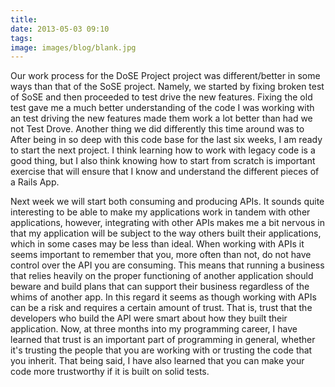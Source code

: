 ```yaml
---
title:
date: 2013-05-03 09:10
tags:
image: images/blog/blank.jpg
---
```


Our work process for the DoSE Project project was different/better in some ways than that of the SoSE project.  Namely, we started by fixing broken test of SoSE and then proceeded to test drive the new features.  Fixing the old test gave me a much better understanding of the code I was working with an test driving the new features made them work a lot better than had we not Test Drove.  Another thing we did differently this time around was to After being in so deep with this code base for the last six weeks, I am ready to start the next project.  I think learning how to work with legacy code is a good thing, but I also think knowing how to start from scratch is important exercise that will ensure that I know and understand the different pieces of a Rails App.

Next week we will start both consuming and producing APIs.  It sounds quite interesting to be able to make my applications work in tandem with other applications, however, integrating with other APIs makes me a bit nervous in that my application will be subject to the way others built their applications, which in some cases may be less than ideal.  When working with APIs it seems important to remember that you, more often than not, do not have control over the API you are consuming. This means that running a business that relies heavily on the proper functioning of another application should beware and build plans that can support their business regardless of the whims of another app.  In this regard it seems as though working with APIs can be a risk and requires a certain amount of trust.  That is, trust that the developers who build the API were smart about how they built their application.  Now, at three months into my programming career, I have learned that trust is an important part of programming in general, whether it's trusting the people that you are working with or trusting the code that you inherit.  That being said, I have also learned that you can make your code more trustworthy if it is built on solid tests.
